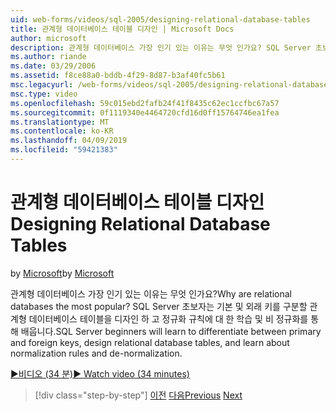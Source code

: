 ```yaml
---
uid: web-forms/videos/sql-2005/designing-relational-database-tables
title: 관계형 데이터베이스 테이블 디자인 | Microsoft Docs
author: microsoft
description: 관계형 데이터베이스 가장 인기 있는 이유는 무엇 인가요? SQL Server 초보자 기본 및 외래 키가 관계형 데이터베이스 디자인을 구별 하는 방법을 설명 하는 중...
ms.author: riande
ms.date: 03/29/2006
ms.assetid: f8ce88a0-bddb-4f29-8d87-b3af40fc5b61
msc.legacyurl: /web-forms/videos/sql-2005/designing-relational-database-tables
msc.type: video
ms.openlocfilehash: 59c015ebd2fafb24f41f8435c62ec1ccfbc67a57
ms.sourcegitcommit: 0f1119340e4464720cfd16d0ff15764746ea1fea
ms.translationtype: MT
ms.contentlocale: ko-KR
ms.lasthandoff: 04/09/2019
ms.locfileid: "59421383"
---
```

# <a name="designing-relational-database-tables"></a><span data-ttu-id="5c16c-104">관계형 데이터베이스 테이블 디자인</span><span class="sxs-lookup"><span data-stu-id="5c16c-104">Designing Relational Database Tables</span></span>

<span data-ttu-id="5c16c-105">by [Microsoft](https://github.com/microsoft)</span><span class="sxs-lookup"><span data-stu-id="5c16c-105">by [Microsoft](https://github.com/microsoft)</span></span>

<span data-ttu-id="5c16c-106">관계형 데이터베이스 가장 인기 있는 이유는 무엇 인가요?</span><span class="sxs-lookup"><span data-stu-id="5c16c-106">Why are relational databases the most popular?</span></span> <span data-ttu-id="5c16c-107">SQL Server 초보자는 기본 및 외래 키를 구분할 관계형 데이터베이스 테이블을 디자인 하 고 정규화 규칙에 대 한 학습 및 비 정규화를 통해 배웁니다.</span><span class="sxs-lookup"><span data-stu-id="5c16c-107">SQL Server beginners will learn to differentiate between primary and foreign keys, design relational database tables, and learn about normalization rules and de-normalization.</span></span>

[<span data-ttu-id="5c16c-108">&#9654;비디오 (34 분)</span><span class="sxs-lookup"><span data-stu-id="5c16c-108">&#9654; Watch video (34 minutes)</span></span>](https://channel9.msdn.com/Blogs/ASP-NET-Site-Videos/designing-relational-database-tables)

> [!div class="step-by-step"]
> <span data-ttu-id="5c16c-109">[이전](more-about-column-data-types-and-other-properties.md)
> [다음](manipulating-database-data.md)</span><span class="sxs-lookup"><span data-stu-id="5c16c-109">[Previous](more-about-column-data-types-and-other-properties.md)
[Next](manipulating-database-data.md)</span></span>
